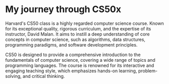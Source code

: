 # My journey through CS50x
Harvard's CS50 class is a highly regarded computer science course. Known for its exceptional quality, rigorous curriculum, and the expertise of its instructor, David Malan. It aims to instill a deep understanding of core concepts in computer science, such as algorithms, data structures, programming paradigms, and software development principles.

CS50 is designed to provide a comprehensive introduction to the fundamentals of computer science, covering a wide range of topics and programming languages. The course is renowned for its interactive and engaging teaching style, which emphasizes hands-on learning, problem-solving, and critical thinking. 
